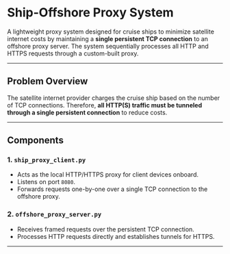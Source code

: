 #  Ship-Offshore Proxy System

A lightweight proxy system designed for cruise ships to minimize satellite internet costs by maintaining a **single persistent TCP connection** to an offshore proxy server. The system sequentially processes all HTTP and HTTPS requests through a custom-built proxy.

---

##  Problem Overview

The satellite internet provider charges the cruise ship based on the number of TCP connections. Therefore, **all HTTP(S) traffic must be tunneled through a single persistent connection** to reduce costs.

---

##  Components

### 1. `ship_proxy_client.py`
- Acts as the local HTTP/HTTPS proxy for client devices onboard.
- Listens on port `8080`.
- Forwards requests one-by-one over a single TCP connection to the offshore proxy.

### 2. `offshore_proxy_server.py`
- Receives framed requests over the persistent TCP connection.
- Processes HTTP requests directly and establishes tunnels for HTTPS.

---
